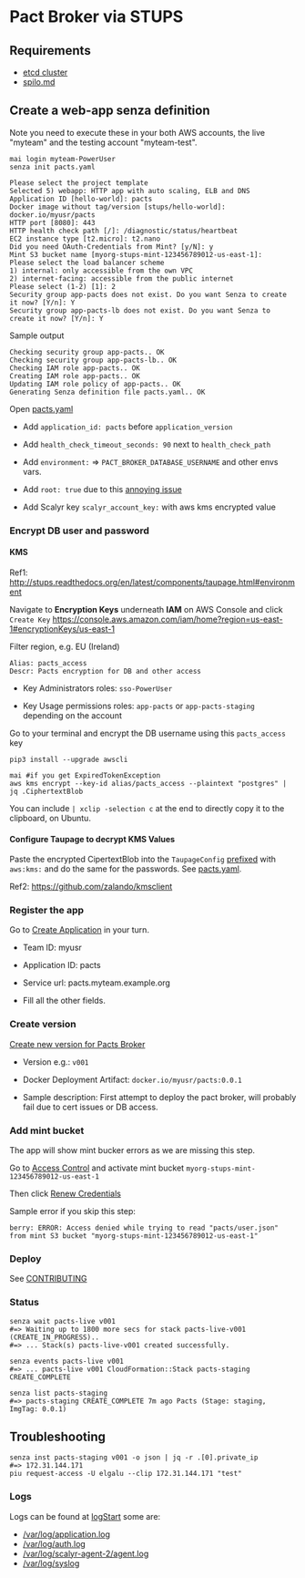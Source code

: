 # Pact Broker via STUPS

## Requirements

* [etcd cluster](./etcd.md)
* [spilo.md](./spilo.md)

## Create a web-app senza definition
Note you need to execute these in your both AWS accounts, the live "myteam" and the testing account "myteam-test".

    mai login myteam-PowerUser
    senza init pacts.yaml

    Please select the project template
    Selected 5) webapp: HTTP app with auto scaling, ELB and DNS
    Application ID [hello-world]: pacts
    Docker image without tag/version [stups/hello-world]: docker.io/myusr/pacts
    HTTP port [8080]: 443
    HTTP health check path [/]: /diagnostic/status/heartbeat
    EC2 instance type [t2.micro]: t2.nano
    Did you need OAuth-Credentials from Mint? [y/N]: y
    Mint S3 bucket name [myorg-stups-mint-123456789012-us-east-1]:
    Please select the load balancer scheme
    1) internal: only accessible from the own VPC
    2) internet-facing: accessible from the public internet
    Please select (1-2) [1]: 2
    Security group app-pacts does not exist. Do you want Senza to create it now? [Y/n]: Y
    Security group app-pacts-lb does not exist. Do you want Senza to create it now? [Y/n]: Y

Sample output

    Checking security group app-pacts.. OK
    Checking security group app-pacts-lb.. OK
    Checking IAM role app-pacts.. OK
    Creating IAM role app-pacts.. OK
    Updating IAM role policy of app-pacts.. OK
    Generating Senza definition file pacts.yaml.. OK

Open [pacts.yaml](../pacts.yaml)

* Add `application_id: pacts` before `application_version`

* Add `health_check_timeout_seconds: 90` next to `health_check_path`

* Add `environment:` => `PACT_BROKER_DATABASE_USERNAME` and other envs vars.

* Add `root: true` due to this [annoying issue](https://github.com/zalando-stups/taupage/issues/25)

* Add Scalyr key `scalyr_account_key:` with aws kms encrypted value

### Encrypt DB user and password

#### KMS
Ref1: http://stups.readthedocs.org/en/latest/components/taupage.html#environment

Navigate to **Encryption Keys** underneath **IAM** on AWS Console and click `Create Key`
https://console.aws.amazon.com/iam/home?region=us-east-1#encryptionKeys/us-east-1

Filter region, e.g. EU (Ireland)

    Alias: pacts_access
    Descr: Pacts encryption for DB and other access

* Key Administrators roles: `sso-PowerUser`

* Key Usage permissions roles: `app-pacts` or `app-pacts-staging` depending on the account

Go to your terminal and encrypt the DB username using this `pacts_access` key

    pip3 install --upgrade awscli

    mai #if you get ExpiredTokenException
    aws kms encrypt --key-id alias/pacts_access --plaintext "postgres" | jq .CiphertextBlob

You can include `| xclip -selection c` at the end to directly copy it to the clipboard, on Ubuntu.

#### Configure Taupage to decrypt KMS Values

Paste the encrypted CipertextBlob into the `TaupageConfig` [prefixed](http://docs.stups.io/en/latest/components/taupage.html#environment) with `aws:kms:` and do the same for the passwords. See [pacts.yaml](../pacts.yaml).

Ref2: https://github.com/zalando/kmsclient

### Register the app
Go to [Create Application](https://yourturn.stups.example.org/application/create) in your turn.

* Team ID: myusr

* Application ID: pacts

* Service url: pacts.myteam.example.org

* Fill all the other fields.

### Create version
[Create new version for Pacts Broker](https://yourturn.stups.example.org/application/detail/pacts/version/create)

* Version e.g.: `v001`

* Docker Deployment Artifact: `docker.io/myusr/pacts:0.0.1`

* Sample description: First attempt to deploy the pact broker, will probably fail due to cert issues or DB access.

### Add mint bucket
The app will show mint bucker errors as we are missing this step.

Go to [Access Control](https://yourturn.stups.example.org/application/access-control/pacts) and activate mint bucket `myorg-stups-mint-123456789012-us-east-1`

Then click [Renew Credentials](https://yourturn.stups.example.org/application/access-control/pacts)

Sample error if you skip this step:

    berry: ERROR: Access denied while trying to read "pacts/user.json" from mint S3 bucket "myorg-stups-mint-123456789012-us-east-1"

### Deploy
See [CONTRIBUTING](./CONTRIBUTING.md#deploy)

### Status
    senza wait pacts-live v001
    #=> Waiting up to 1800 more secs for stack pacts-live-v001 (CREATE_IN_PROGRESS)..
    #=> ... Stack(s) pacts-live-v001 created successfully.

    senza events pacts-live v001
    #=> ... pacts-live v001 CloudFormation::Stack pacts-staging CREATE_COMPLETE

    senza list pacts-staging
    #=> pacts-staging CREATE_COMPLETE 7m ago Pacts (Stage: staging, ImgTag: 0.0.1)

## Troubleshooting
    senza inst pacts-staging v001 -o json | jq -r .[0].private_ip
    #=> 172.31.144.171
    piu request-access -U elgalu --clip 172.31.144.171 "test"

### Logs
Logs can be found at [logStart](https://www.scalyr.com/logStart) some are:

* [/var/log/application.log](https://www.scalyr.com/events?mode=log&filter=%24logfile%3D%27%2Fvar%2Flog%2Fapplication.log%27%20%24serverHost%3D%27pacts%27)
* [/var/log/auth.log](https://www.scalyr.com/events?mode=log&filter=%24logfile%3D%27%2Fvar%2Flog%2Fauth.log%27%20%24serverHost%3D%27pacts%27)
* [/var/log/scalyr-agent-2/agent.log](https://www.scalyr.com/events?mode=log&filter=%24logfile%3D%27%2Fvar%2Flog%2Fscalyr-agent-2%2Fagent.log%27%20%24serverHost%3D%27pacts%27)
* [/var/log/syslog](https://www.scalyr.com/events?mode=log&filter=%24logfile%3D%27%2Fvar%2Flog%2Fsyslog%27%20%24serverHost%3D%27pacts%27)
